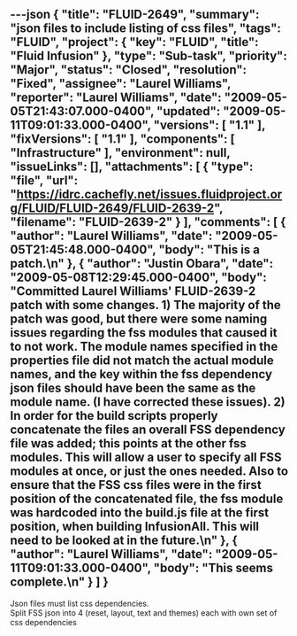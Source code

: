 ---json
{
  "title": "FLUID-2649",
  "summary": "json files to include listing of css files",
  "tags": "FLUID",
  "project": {
    "key": "FLUID",
    "title": "Fluid Infusion"
  },
  "type": "Sub-task",
  "priority": "Major",
  "status": "Closed",
  "resolution": "Fixed",
  "assignee": "Laurel Williams",
  "reporter": "Laurel Williams",
  "date": "2009-05-05T21:43:07.000-0400",
  "updated": "2009-05-11T09:01:33.000-0400",
  "versions": [
    "1.1"
  ],
  "fixVersions": [
    "1.1"
  ],
  "components": [
    "Infrastructure"
  ],
  "environment": null,
  "issueLinks": [],
  "attachments": [
    {
      "type": "file",
      "url": "https://idrc.cachefly.net/issues.fluidproject.org/FLUID/FLUID-2649/FLUID-2639-2",
      "filename": "FLUID-2639-2"
    }
  ],
  "comments": [
    {
      "author": "Laurel Williams",
      "date": "2009-05-05T21:45:48.000-0400",
      "body": "This is a patch.\n"
    },
    {
      "author": "Justin Obara",
      "date": "2009-05-08T12:29:45.000-0400",
      "body": "Committed Laurel Williams' FLUID-2639-2 patch with some changes. 1) The majority of the patch was good, but there were some naming issues regarding the fss modules that caused it to not work. The module names specified in the properties file did not match the actual module names, and the key within the fss dependency json files should have been the same as the module name. (I have corrected these issues). 2) In order for the build scripts properly concatenate the files an overall FSS dependency file was added; this points at the other fss modules. This will allow a user to specify all FSS modules at once, or just the ones needed. Also to ensure that the FSS css files were in the first position of the concatenated file, the fss module was hardcoded into the build.js file at the first position, when building InfusionAll. This will need to be looked at in the future.\n"
    },
    {
      "author": "Laurel Williams",
      "date": "2009-05-11T09:01:33.000-0400",
      "body": "This seems complete.\n"
    }
  ]
}
---
Json files must list css dependencies.\
Split FSS json into 4 (reset, layout, text and themes) each with own set of css dependencies

        
